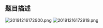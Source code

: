 ## 题目描述
![20191216172900.png](https://i.loli.net/2019/12/16/UzYCZpPyLIolW1D.png)
![20191216172919.png](https://i.loli.net/2019/12/16/6oayeF1mGwQXOnY.png)